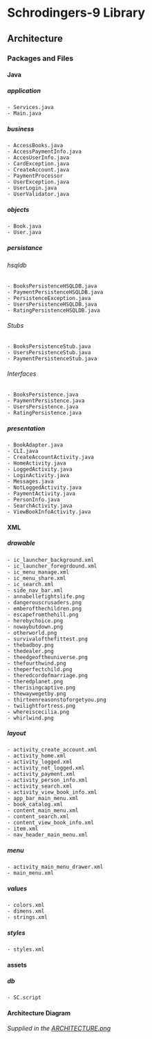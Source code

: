 # Schrodingers-9 Library

## Architecture


### Packages and Files

#### **Java**

##### application
    - Services.java
    - Main.java

##### business 
    - AccessBooks.java
    - AccessPaymentInfo.java
    - AccesUserInfo.java
    - CardException.java
    - CreateAccount.java
    - PaymentProcessor
    - UserException.java
    - UserLogin.java
    - UserValidator.java
    

##### objects 
    - Book.java
    - User.java
    
##### persistance
###### hsqldb
    - BooksPersistenceHSQLDB.java
    - PaymentPersistenceHSQLDB.java
    - PersistenceException.java
    - UsersPersistenceHSQLDB.java
    - RatingPersistenceHSQLDB.java
    
###### Stubs
    - BooksPersistenceStub.java
    - UsersPersistenceStub.java
    - PaymentPersistenceStub.java
    
###### Interfaces
    - BooksPersistence.java
    - PaymentPersistence.java
    - UsersPersistence.java
    - RatingPersistence.java

##### presentation 
    - BookAdapter.java
    - CLI.java
    - CreateAccountActivity.java
    - HomeActivity.java
    - LoggedActivity.java
    - LoginActivity.java
    - Messages.java
    - NotLoggedActivity.java
    - PaymentActivity.java
    - PersonInfo.java
    - SearchActivity.java
    - ViewBookInfoActivity.java


#### **XML**

##### drawable
    - ic_launcher_background.xml
    - ic_launcher_foregrdound.xml
    - ic_menu_manage.xml
    - ic_menu_share.xml
    - ic_search.xml
    - side_nav_bar.xml
    - annabellefightslife.png
    - dangerouscrusaders.png
    - emberofthechildren.png
    - escapefromthehill.png
    - herebychoice.png
    - nowaybutdown.png
    - otherworld.png
    - survivalofthefittest.png
    - thebadboy.png
    - thedealer.png
    - theedgeoftheuniverse.png
    - thefourthwind.png
    - theperfectchild.png
    - theredcordofmarriage.png
    - theredplanet.png
    - therisingcaptive.png
    - thewaywegetby.png
    - thirteenreasonstoforgetyou.png
    - twilightfortress.png
    - whereiscecilia.png
    - whirlwind.png
##### layout
    - activity_create_account.xml
    - activity_home.xml
    - activity_logged.xml
    - activity_not_logged.xml
    - activity_payment.xml
    - activity_person_info.xml
    - activity_search.xml
    - activity_view_book_info.xml
    - app_bar_main_menu.xml
    - book_catalog.xml
    - content_main_menu.xml
    - content_search.xml
    - content_view_book_info.xml
    - item.xml
    - nav_header_main_menu.xml
    
##### menu
    - activity_main_menu_drawer.xml
    - main_menu.xml
    
##### values
    - colors.xml
    - dimens.xml
    - strings.xml
    
##### styles
    - styles.xml
    
#### **assets**
##### db
    - SC.script

#### Architecture Diagram
*Supplied in the [ARCHITECTURE.png](https://code.cs.umanitoba.ca/comp3350-winter2019/schrodingers-library/blob/master/ARCHITECTURE.png)*
